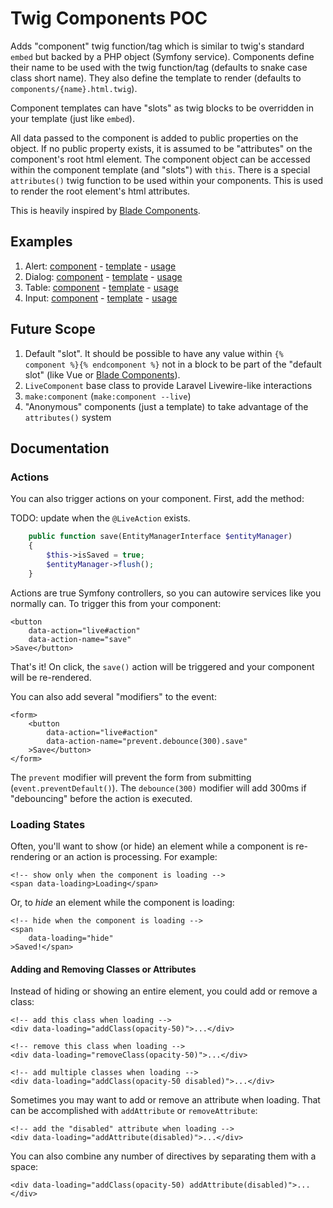 # Twig Components POC

Adds "component" twig function/tag which is similar to twig's standard `embed` but backed by a PHP object
(Symfony service). Components define their name to be used with the twig function/tag (defaults to snake
case class short name). They also define the template to render (defaults to `components/{name}.html.twig`).

Component templates can have "slots" as twig blocks to be overridden in your template (just like `embed`).

All data passed to the component is added to public properties on the object. If no public property exists,
it is assumed to be "attributes" on the component's root html element. The component object can be accessed
within the component template (and "slots") with `this`. There is a special `attributes()` twig function
to be used within your components. This is used to render the root element's html attributes.

This is heavily inspired by [Blade Components](https://laravel.com/docs/8.x/blade#components).

## Examples

1. Alert: [component](https://github.com/kbond/twig-components-poc/blob/master/src/Twig/Components/Alert.php) - [template](https://github.com/kbond/twig-components-poc/blob/master/templates/components/alert.html.twig) - [usage](https://github.com/kbond/twig-components-poc/blob/master/templates/main/index.html.twig#L7-L9)
2. Dialog: [component](https://github.com/kbond/twig-components-poc/blob/master/src/Twig/Components/DialogComponent.php) - [template](https://github.com/kbond/twig-components-poc/blob/master/templates/components/dialog.html.twig) - [usage](https://github.com/kbond/twig-components-poc/blob/master/templates/main/index.html.twig#L11-L15)
3. Table: [component](https://github.com/kbond/twig-components-poc/blob/master/src/Twig/Components/DataTable.php) - [template](https://github.com/kbond/twig-components-poc/blob/master/templates/components/data_table.html.twig) - [usage](https://github.com/kbond/twig-components-poc/blob/master/templates/main/index.html.twig#L17-L20)
4. Input: [component](https://github.com/kbond/twig-components-poc/blob/master/src/Twig/Components/Input.php) - [template](https://github.com/kbond/twig-components-poc/blob/master/templates/components/input.html.twig) - [usage](https://github.com/kbond/twig-components-poc/blob/master/templates/main/index.html.twig#L22-L26)

## Future Scope

1. Default "slot". It should be possible to have any value within `{% component %}{% endcomponent %}`
not in a block to be part of the "default slot" (like Vue or [Blade Components](https://laravel.com/docs/8.x/blade#slots)).
2. `LiveComponent` base class to provide Laravel Livewire-like interactions
3. `make:component` (`make:component --live`)
4. "Anonymous" components (just a template) to take advantage of the `attributes()` system

## Documentation

### Actions 

You can also trigger actions on your component. First, add the method:

TODO: update when the `@LiveAction` exists.

```php
    public function save(EntityManagerInterface $entityManager)
    {
        $this->isSaved = true;
        $entityManager->flush();
    }
```

Actions are true Symfony controllers, so you can autowire services
like you normally can. To trigger this from your component:

```twig
<button
    data-action="live#action"
    data-action-name="save"
>Save</button>
```

That's it! On click, the `save()` action will be triggered and your component
will be re-rendered.

You can also add several "modifiers" to the event:

```twig
<form>
    <button
        data-action="live#action"
        data-action-name="prevent.debounce(300).save"
    >Save</button>
</form>
```

The `prevent` modifier will prevent the form from submitting
(`event.preventDefault()`). The `debounce(300)` modifier will
add 300ms if "debouncing" before the action is executed.

### Loading States

Often, you'll want to show (or hide) an element while a component is
re-rendering or an action is processing. For example:

```twig
<!-- show only when the component is loading -->
<span data-loading>Loading</span>
```

Or, to *hide* an element while the component is loading:

```twig
<!-- hide when the component is loading -->
<span
    data-loading="hide"
>Saved!</span>
```

#### Adding and Removing Classes or Attributes

Instead of hiding or showing an entire element, you could
add or remove a class:

```twig
<!-- add this class when loading -->
<div data-loading="addClass(opacity-50)">...</div>

<!-- remove this class when loading -->
<div data-loading="removeClass(opacity-50)">...</div>

<!-- add multiple classes when loading -->
<div data-loading="addClass(opacity-50 disabled)">...</div>
```

Sometimes you may want to add or remove an attribute when loading.
That can be accomplished with `addAttribute` or `removeAttribute`:

```twig
<!-- add the "disabled" attribute when loading -->
<div data-loading="addAttribute(disabled)">...</div>
```

You can also combine any number of directives by separating them
with a space:

```twig
<div data-loading="addClass(opacity-50) addAttribute(disabled)">...</div>
```
